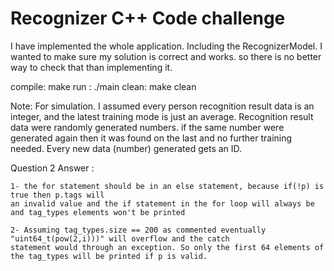 # Recognizer C++ Code challenge

I have implemented the whole application. Including the RecognizerModel. 
I wanted to make sure my solution is correct and works. so there is no better way to check that than implementing it. 

compile: make
run : ./main
clean: make clean

Note: 
	For simulation. I assumed every person recognition result data is an integer, 
	and the latest training mode is just an average. Recognition result data were randomly generated numbers. if the same number were generated again then it was found on the last and no further training needed. Every new data (number) generated gets an ID.  

Question 2 Answer :

	1- the for statement should be in an else statement, because if(!p) is true then p.tags will
	an invalid value and the if statement in the for loop will always be and tag_types elements won't be printed
	
	2- Assuming tag_types.size == 200 as commented eventually "uint64_t(pow(2,i)))" will overflow and the catch 
	statement would through an exception. So only the first 64 elements of the tag_types will be printed if p is valid. 
	
	
